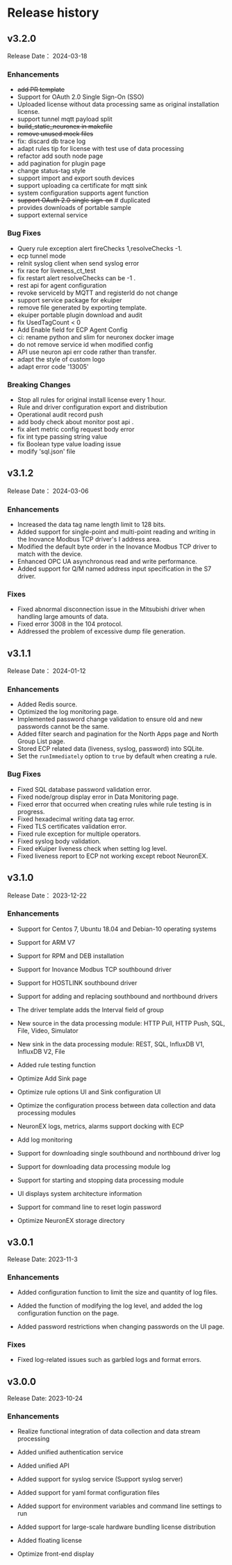 # Release history

## v3.2.0

Release Date： 2024-03-18

### Enhancements

- ~~add PR template~~
- Support for OAuth 2.0 Single Sign-On (SSO)
- Uploaded license without data processing same as original installation license.
- support tunnel mqtt payload split
- ~~build_static_neuronex in makefile~~
- ~~remove unused mock files~~
- fix: discard db trace log
- adapt rules tip for license with test use of data processing
- refactor add south node page
- add pagination for plugin page
- change status-tag style
- support import and export south devices
- support uploading ca certificate for mqtt sink
- system configuration supports agent function
- ~~support OAuth 2.0 single sign-on~~ # duplicated
- provides downloads of portable sample
- support external service

### Bug Fixes

- Query rule exception alert fireChecks 1,resolveChecks -1.
- ecp tunnel mode
- reInit syslog client when send syslog error
- fix race for liveness_ct_test
- fix restart alert resolveChecks can be -1 .
- rest api for agent configuration
- revoke serviceId by MQTT and registerId do not change
- support service package for ekuiper
- remove file generated by exporting template.
- ekuiper portable plugin download and audit
- fix UsedTagCount < 0
- Add Enable field for ECP Agent Config
- ci: rename python and slim for neuronex docker image
- do not remove service id when modified config
- API use neuron api err code rather than transfer.
- adapt the style of custom logo
- adapt error code '13005'

### Breaking Changes

- Stop all rules for original install license every 1 hour.
- Rule and driver configuration export and distribution
- Operational audit record push
- add body check about monitor post api .
- fix alert metric config request body error
- fix int type passing string value
- fix Boolean type value loading issue
- modify 'sql.json' file


## v3.1.2

Release Date： 2024-03-06

### Enhancements
- Increased the data tag name length limit to 128 bits.
- Added support for single-point and multi-point reading and writing in the Inovance Modbus TCP driver's I address area.
- Modified the default byte order in the Inovance Modbus TCP driver to match with the device.
- Enhanced OPC UA asynchronous read and write performance.
- Added support for Q/M named address input specification in the S7 driver.

### Fixes
- Fixed abnormal disconnection issue in the Mitsubishi driver when handling large amounts of data.
- Fixed error 3008 in the 104 protocol.
- Addressed the problem of excessive dump file generation.


## v3.1.1

Release Date： 2024-01-12

### Enhancements

- Added Redis source.
- Optimized the log monitoring page.
- Implemented password change validation to ensure old and new passwords cannot be the same.
- Added filter search and pagination for the North Apps page and North Group List page.
- Stored ECP related data (liveness, syslog, password) into SQLite.
- Set the `runImmediately` option to `true` by default when creating a rule.

### Bug Fixes

- Fixed SQL database password validation error.
- Fixed node/group display error in Data Monitoring page.
- Fixed error that occurred when creating rules while rule testing is in progress.
- Fixed hexadecimal writing data tag error.
- Fixed TLS certificates validation error.
- Fixed rule exception for multiple operators.
- Fixed syslog body validation.
- Fixed eKuiper liveness check when setting log level.
- Fixed liveness report to ECP not working except reboot NeuronEX.



## v3.1.0

Release Date： 2023-12-22

### Enhancements
- Support for Centos 7, Ubuntu 18.04 and Debian-10 operating systems

- Support for ARM V7

- Support for RPM and DEB installation

- Support for Inovance Modbus TCP southbound driver

- Support for HOSTLINK southbound driver

- Support for adding and replacing southbound and northbound drivers

- The driver template adds the Interval field of group

- New source in the data processing module: HTTP Pull, HTTP Push, SQL, File, Video, Simulator

- New sink in the data processing module: REST, SQL, InfluxDB V1, InfluxDB V2, File

- Added rule testing function

- Optimize Add Sink page

- Optimize rule options UI and Sink configuration UI

- Optimize the configuration process between data collection and data processing modules

- NeuronEX logs, metrics, alarms support docking with ECP

- Add log monitoring 

- Support for downloading single southbound and northbound driver log

- Support for downloading data processing module log

- Support for starting and stopping data processing module

- UI displays system architecture information

- Support for command line to reset login password

- Optimize NeuronEX storage directory


## v3.0.1

Release Date: 2023-11-3

### Enhancements

- Added configuration function to limit the size and quantity of log files.

- Added the function of modifying the log level, and added the log configuration function on the page.

- Added password restrictions when changing passwords on the UI page.


### Fixes

- Fixed log-related issues such as garbled logs and format errors.



## v3.0.0

Release Date: 2023-10-24

### Enhancements

- Realize functional integration of data collection and data stream processing

- Added unified authentication service

- Added unified API

- Added support for syslog service (Support syslog server)

- Added support for yaml format configuration files

- Added support for environment variables and command line settings to run

- Added support for large-scale hardware bundling license distribution

- Added floating license

- Optimize front-end display


